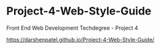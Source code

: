 # Project-4-Web-Style-Guide
 Front End Web Development Techdegree - Project 4

https://darshenpatel.github.io/Project-4-Web-Style-Guide/
